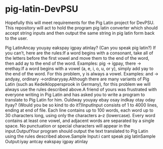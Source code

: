 # pig-latin-DevPSU
Hopefully this will meet requirements for the Pig Latin project for DevPSU.
This repository will act to hold the program pig latin converter which should accept string inputs and then output the same string in pig latin form back to the user.

Pig LatinAncay youyay eakspay igpay atinlay? (Can you speak pig latin?) If you can’t, here are the rules:If a word begins with a consonant, take all of the letters before the first vowel and move them to the end of the word, then add ay to the end of the word. Examples: pig → igpay, there → erethay.If a word begins with a vowel (a, e, i, o, u, or y), simply add yay to the end of the word. For this problem, y is always a vowel. Examples: and → andyay, ordinary →ordinaryyay.Although there are many variants of Pig Latin (such as Kedelkloppersprook in Germany), for this problem we will always use the rules described above.A friend of yours was frustrated with everyone writing in Pig Latin and has asked you to write a program to translate to Pig Latin for him. Ouldway youyay ebay osay indkay otay oday ityay? (Would you be so kind to do it?)InputInput consists of 1 to 4000 lines, ending at end of file. Each line contains up to 100 words, each word up to 30 characters long, using only the characters a–z (lowercase). Every word contains at least one vowel, and adjacent words are separated by a single space. No punctuation or special characters will appear in the input.OutputYour program should output the text translated to Pig Latin using the rules described above.Sample Input:i cant speak pig latinSample Output:iyay antcay eakspay igpay atinlay
